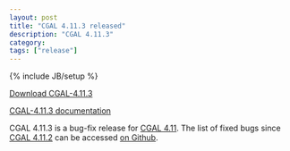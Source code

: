 ```yaml
---
layout: post
title: "CGAL 4.11.3 released"
description: "CGAL 4.11.3"
category: 
tags: ["release"]
---
```

{% include JB/setup %}

<i class="glyphicon glyphicon-download"></i>
<a href="https://github.com/CGAL/cgal/releases/tag/releases%2FCGAL-4.11.3">Download CGAL-4.11.3</a>

<i class="glyphicon glyphicon-book"></i>
<a href="https://doc.cgal.org/4.11.3/Manual/index.html">CGAL-4.11.3 documentation</a>

<p>CGAL 4.11.3 is a bug-fix release for <a href="../../../../2017/09/21/cgal411">CGAL 4.11</a>.
The list of fixed bugs since <a href="../../../../2018/07/10/cgal4112">CGAL 4.11.2</a>
can be accessed <a href="https://github.com/CGAL/cgal/issues?q=milestone%3A4.11.3">on Github</a>.</p>
